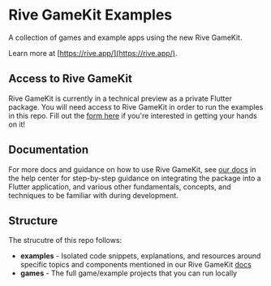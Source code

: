 # Rive GameKit Examples

A collection of games and example apps using the new Rive GameKit.

Learn more at [https://rive.app/](https://rive.app/).

## Access to Rive GameKit

Rive GameKit is currently in a technical preview as a private Flutter package. You will need access to Rive GameKit in order to run the examples in this repo. Fill out the [form here](https://docs.google.com/forms/d/e/1FAIpQLSfiuVrvGGfvbbUUffLlbpvkUT9XorHAYbVNVg9JhSGQn5IiYA/viewform) if you're interested in getting your hands on it!

## Documentation

For more docs and guidance on how to use Rive GameKit, see [our docs](https://help.rive.app/rive-gamekit/overview) in the help center for step-by-step guidance on integrating the package into a Flutter application, and various other fundamentals, concepts, and techniques to be familiar with during development.

## Structure

The strucutre of this repo follows:
- **examples** - Isolated code snippets, explanations, and resources around specific topics and components mentioned in our Rive GameKit [docs](https://help.rive.app/rive-gamekit/overview)
- **games** - The full game/example projects that you can run locally


